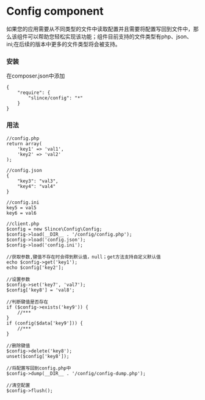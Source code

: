 # Config component

如果您的应用需要从不同类型的文件中读取配置并且需要将配置写回到文件中，那么该组件可以帮助您轻松实现该功能；组件目前支持的文件类型有php、json、ini;在后续的版本中更多的文件类型将会被支持。

### 安装

在composer.json中添加

    {
        "require": {
            "slince/config": "*"
        }
    }

### 用法
    
    //config.php
    return array(
        'key1' => 'val1',
        'key2' => 'val2'
    );

    //config.json
    {
        "key3": "val3",
        "key4": "val4"
    }

    //config.ini
    key5 = val5
    key6 = val6

    //client.php
    $config = new Slince\Config\Config;
    $config->load(__DIR__ . '/config/config.php');
    $config->load('config.json');
    $config->load('config.ini');
    
    //获取参数,键值不存在时会得到默认值，null；get方法支持自定义默认值
    echo $config->get('key1');
    echo $config['key2'];
    
    //设置参数
    $config->set('key7', 'val7');
    $config['key8'] = 'val8';
    
    //判断键值是否存在
    if ($config->exists('key9')) {
        //***
    }
    if (config($data['key9'])) {
        //***
    }
    
    //删除键值
    $config->delete('key8');
    unset($config['key8']);
    
    //将配置写回到config.php中
    $config->dump(__DIR__ . '/config/config-dump.php');

    //清空配置
    $config->flush();
    
